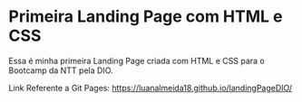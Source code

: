 # Primeira Landing Page com HTML e CSS

Essa é minha primeira Landing Page criada com HTML e CSS para o Bootcamp da NTT pela DIO.

Link Referente a Git Pages:
https://luanalmeida18.github.io/landingPageDIO/

